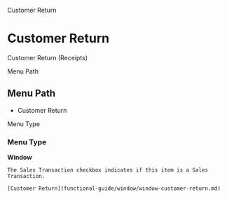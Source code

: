 
Customer Return
# Customer Return


Customer Return (Receipts)

Menu Path
## Menu Path



- Customer Return

Menu Type
### Menu Type

**Window**

```
The Sales Transaction checkbox indicates if this item is a Sales Transaction.
```

```
[Customer Return](functional-guide/window/window-customer-return.md)
```